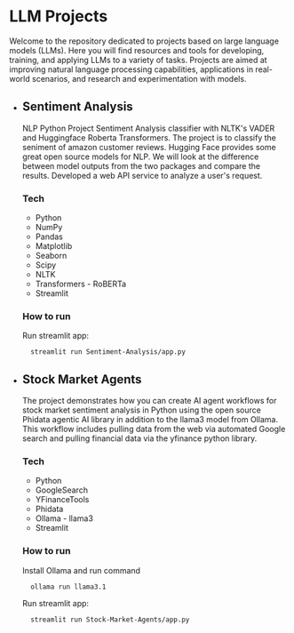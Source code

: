 # LLM Projects

Welcome to the repository dedicated to projects based on large language models (LLMs). Here you will find resources and tools for developing, training, and applying LLMs to a variety of tasks. Projects are aimed at improving natural language processing capabilities, applications in real-world scenarios, and research and experimentation with models.

- ## Sentiment Analysis

  NLP Python Project Sentiment Analysis classifier with NLTK's VADER and Huggingface Roberta Transformers. The project is to classify the seniment of amazon customer reviews. Hugging Face provides some great open source models for NLP. We will look at the difference between model outputs from the two packages and compare the results. Developed a web API service to analyze a user's request.

  ### Tech
   * Python
   * NumPy
   * Pandas
   * Matplotlib
   * Seaborn
   * Scipy
   * NLTK
   * Transformers - RoBERTa
   * Streamlit

  ### How to run
    Run streamlit app:
    ```shell
      streamlit run Sentiment-Analysis/app.py
    ```
  
- ## Stock Market Agents

  The project demonstrates how you can create AI agent workflows for stock market sentiment analysis in Python using the open source Phidata agentic AI library in addition to the llama3 model from Ollama. This workflow includes pulling data from the web via automated Google search and pulling financial data via the yfinance python library.
  
  ### Tech
   * Python
   * GoogleSearch
   * YFinanceTools
   * Phidata
   * Ollama - llama3
   * Streamlit

  ### How to run
    Install Ollama and run command
    ```shell
      ollama run llama3.1
    ```
    Run streamlit app:
    ```shell
      streamlit run Stock-Market-Agents/app.py
    ```
